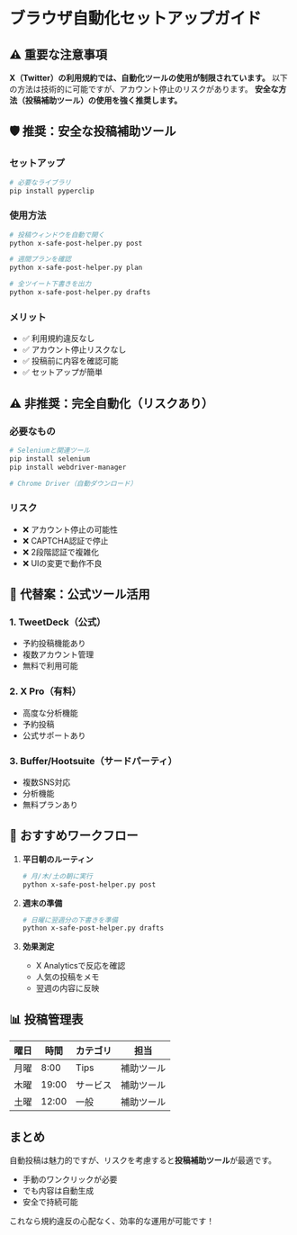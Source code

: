 # ブラウザ自動化セットアップガイド

## ⚠️ 重要な注意事項

**X（Twitter）の利用規約では、自動化ツールの使用が制限されています。**
以下の方法は技術的に可能ですが、アカウント停止のリスクがあります。
**安全な方法（投稿補助ツール）の使用を強く推奨します。**

## 🛡️ 推奨：安全な投稿補助ツール

### セットアップ
```bash
# 必要なライブラリ
pip install pyperclip
```

### 使用方法
```bash
# 投稿ウィンドウを自動で開く
python x-safe-post-helper.py post

# 週間プランを確認
python x-safe-post-helper.py plan

# 全ツイート下書きを出力
python x-safe-post-helper.py drafts
```

### メリット
- ✅ 利用規約違反なし
- ✅ アカウント停止リスクなし
- ✅ 投稿前に内容を確認可能
- ✅ セットアップが簡単

## ⚠️ 非推奨：完全自動化（リスクあり）

### 必要なもの
```bash
# Seleniumと関連ツール
pip install selenium
pip install webdriver-manager

# Chrome Driver（自動ダウンロード）
```

### リスク
- ❌ アカウント停止の可能性
- ❌ CAPTCHA認証で停止
- ❌ 2段階認証で複雑化
- ❌ UIの変更で動作不良

## 📱 代替案：公式ツール活用

### 1. TweetDeck（公式）
- 予約投稿機能あり
- 複数アカウント管理
- 無料で利用可能

### 2. X Pro（有料）
- 高度な分析機能
- 予約投稿
- 公式サポートあり

### 3. Buffer/Hootsuite（サードパーティ）
- 複数SNS対応
- 分析機能
- 無料プランあり

## 🚀 おすすめワークフロー

1. **平日朝のルーティン**
   ```bash
   # 月/木/土の朝に実行
   python x-safe-post-helper.py post
   ```

2. **週末の準備**
   ```bash
   # 日曜に翌週分の下書きを準備
   python x-safe-post-helper.py drafts
   ```

3. **効果測定**
   - X Analyticsで反応を確認
   - 人気の投稿をメモ
   - 翌週の内容に反映

## 📊 投稿管理表

| 曜日 | 時間 | カテゴリ | 担当 |
|------|------|----------|------|
| 月曜 | 8:00 | Tips | 補助ツール |
| 木曜 | 19:00 | サービス | 補助ツール |
| 土曜 | 12:00 | 一般 | 補助ツール |

## まとめ

自動投稿は魅力的ですが、リスクを考慮すると**投稿補助ツール**が最適です。
- 手動のワンクリックが必要
- でも内容は自動生成
- 安全で持続可能

これなら規約違反の心配なく、効率的な運用が可能です！
